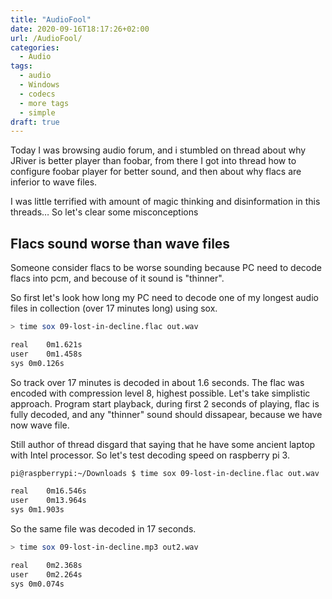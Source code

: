 ```yaml
---
title: "AudioFool"
date: 2020-09-16T18:17:26+02:00
url: /AudioFool/
categories:
  - Audio
tags:
  - audio
  - Windows
  - codecs
  - more tags
  - simple
draft: true
---
```

Today I was browsing audio forum, and i stumbled on thread about why JRiver is better player than foobar, from there I got into thread how to configure foobar player for better sound, and then about why flacs are inferior to wave files.
<!--more-->

I was little terrified with amount of magic thinking and disinformation in this threads…
So let's clear some misconceptions

## Flacs sound worse than wave files

Someone consider flacs to be worse sounding because PC need to decode flacs into pcm, and becouse of it sound is "thinner".

So first let's look how long my PC need to decode one of my longest audio files in collection (over 17 minutes long) using sox.

```bash
> time sox 09-lost-in-decline.flac out.wav

real	0m1.621s
user	0m1.458s
sys	0m0.126s
```

So track over 17 minutes is decoded in about 1.6 seconds. The flac was encoded with compression level 8, highest possible. Let's take simplistic approach. Program start playback, during first 2 seconds of playing, flac is fully decoded, and any "thinner" sound should dissapear, because we have now wave file.

Still author of thread disgard that saying that he have some ancient laptop with Intel processor. So let's test decoding speed on raspberry pi 3.
```bash
pi@raspberrypi:~/Downloads $ time sox 09-lost-in-decline.flac out.wav

real	0m16.546s
user	0m13.964s
sys	0m1.903s

```

So the same file was decoded in 17 seconds.

```bash
> time sox 09-lost-in-decline.mp3 out2.wav

real	0m2.368s
user	0m2.264s
sys	0m0.074s
```
